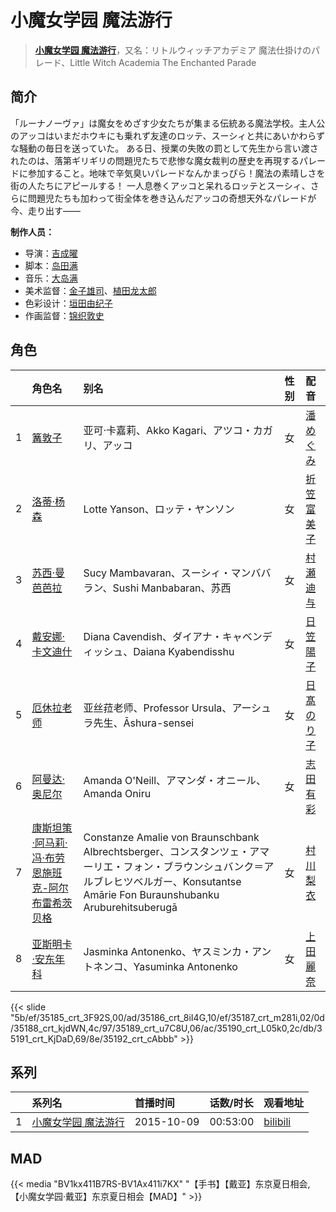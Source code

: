 # 小魔女学园 魔法游行


> <u>**[小魔女学园 魔法游行](http://bgm.tv/subject/124646)**</u>，又名：リトルウィッチアカデミア 魔法仕掛けのパレード、Little Witch Academia The Enchanted Parade

## 简介


「ルーナノーヴァ」は魔女をめざす少女たちが集まる伝統ある魔法学校。主人公のアッコはいまだホウキにも乗れず友達のロッテ、スーシィと共にあいかわらずな騒動の毎日を送っていた。
ある日、授業の失敗の罰として先生から言い渡されたのは、落第ギリギリの問題児たちで悲惨な魔女裁判の歴史を再現するパレードに参加すること。地味で辛気臭いパレードなんかまっぴら！魔法の素晴しさを街の人たちにアピールする！
一人息巻くアッコと呆れるロッテとスーシィ、さらに問題児たちも加わって街全体を巻き込んだアッコの奇想天外なパレードが今、走り出す——

**制作人员：**
- 导演：[吉成曜](http://bgm.tv/person/9752)
- 脚本：[岛田满](http://bgm.tv/person/1027)
- 音乐：[大岛满](http://bgm.tv/person/457)
- 美术监督：[金子雄司](http://bgm.tv/person/11748)、[植田龙太郎](http://bgm.tv/person/63885)
- 色彩设计：[垣田由纪子](http://bgm.tv/person/11747)
- 作画监督：[锦织敦史](http://bgm.tv/person/3223)

## 角色

|     |   角色名   |   别名  | 性别 |  配音  |
|:--- |:------  |:----      |:---  |:--   |
| 1 | [篝敦子](http://bgm.tv/character/35185) | 亚可·卡嘉莉、Akko Kagari、アツコ・カガリ、アッコ | 女 | [潘めぐみ](http://bgm.tv/person/7050) |
| 2 | [洛蒂·杨森](http://bgm.tv/character/35186) | Lotte Yanson、ロッテ・ヤンソン | 女 | [折笠富美子](http://bgm.tv/person/4042) |
| 3 | [苏西·曼芭芭拉](http://bgm.tv/character/35187) | Sucy Mambavaran、スーシィ・マンババラン、Sushi Manbabaran、苏西 | 女 | [村瀬迪与](http://bgm.tv/person/15670) |
| 4 | [戴安娜·卡文迪什](http://bgm.tv/character/35188) | Diana Cavendish、ダイアナ・キャベンディッシュ、Daiana Kyabendisshu | 女 | [日笠陽子](http://bgm.tv/person/5119) |
| 5 | [厄休拉老师](http://bgm.tv/character/35189) | 亚丝菈老师、Professor Ursula、アーシュラ先生、Āshura-sensei | 女 | [日髙のり子](http://bgm.tv/person/4024) |
| 6 | [阿曼达·奥尼尔](http://bgm.tv/character/35190) | Amanda O'Neill、アマンダ・オニール、Amanda Oniru | 女 | [志田有彩](http://bgm.tv/person/19269) |
| 7 | [康斯坦策·阿马莉·冯·布劳恩施班克-阿尔布雷希茨贝格](http://bgm.tv/character/35191) | Constanze Amalie von Braunschbank Albrechtsberger、コンスタンツェ・アマーリエ・フォン・ブラウンシュバンク＝アルブレヒツベルガー、Konsutantse Amārie Fon Buraunshubanku Aruburehitsuberugā | 女 | [村川梨衣](http://bgm.tv/person/9096) |
| 8 | [亚斯明卡·安东年科](http://bgm.tv/character/35192) | Jasminka Antonenko、ヤスミンカ・アントネンコ、Yasuminka Antonenko | 女 | [上田麗奈](http://bgm.tv/person/13164) |

{{< slide "5b/ef/35185_crt_3F92S,00/ad/35186_crt_8iI4G,10/ef/35187_crt_m281i,02/0d/35188_crt_kjdWN,4c/97/35189_crt_u7C8U,06/ac/35190_crt_L05k0,2c/db/35191_crt_KjDaD,69/8e/35192_crt_cAbbb" >}}

## 系列

|     |   系列名   |   首播时间  | 话数/时长  | 观看地址 |
|:---  |:------    |:----      |:---       |:---  |
| 1 |[小魔女学园 魔法游行](https://bgm.tv/subject/124646)| 2015-10-09 | 00:53:00 | [bilibili](https://www.bilibili.com/video/BV15s411278w)  |


## MAD

{{< media  "BV1kx411B7RS-BV1Ax411i7KX"
"【手书】【戴亚】东京夏日相会,【小魔女学园·戴亚】东京夏日相会【MAD】"  >}}
